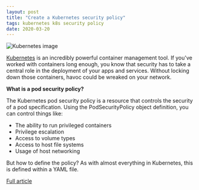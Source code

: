 ```yaml
---
layout: post
title: "Create a Kubernetes security policy"
tags: kubernetes k8s security policy
date: 2020-03-20
---
```


![Kubernetes image](https://tr4.cbsistatic.com/hub/i/r/2018/11/08/3d1a9132-f650-4780-a34b-e103bdd1bb3e/resize/770x/56f18e5a7ddbabdf443a10d189b762b6/kuberneteshero.jpg)

[Kubernetes](https://www.techrepublic.com/article/what-is-kubernetes/) is an incredibly powerful container 
management tool. If you've worked with containers long enough, you know that security has to take a central 
role in the deployment of your apps and services. Without locking down those containers, havoc could be 
wreaked on your network.

**What is a pod security policy?**

The Kubernetes pod security policy is a resource that controls the security of a pod specification. Using 
the PodSecurityPolicy object definition, you can control things like:

- The ability to run privileged containers
- Privilege escalation
- Access to volume types
- Access to host file systems
- Usage of host networking 

But how to define the policy? As with almost everything in Kubernetes, this is defined within a YAML file.

[Full article](https://www.techrepublic.com/article/how-to-create-a-kubernetes-security-policy/)
